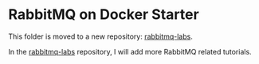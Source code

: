 # RabbitMQ on Docker Starter

This folder is moved to a new repository: [rabbitmq-labs](https://github.com/changhuixu/rabbitmq-labs).

In the [rabbitmq-labs](https://github.com/changhuixu/rabbitmq-labs) repository, I will add more RabbitMQ related tutorials.
